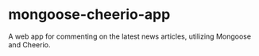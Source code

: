 # mongoose-cheerio-app
A web app for commenting on the latest news articles, utilizing Mongoose and Cheerio.
